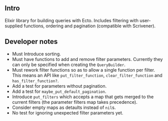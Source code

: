 ## Intro

Elixir library for building queries with Ecto. Includes filtering with user-supplied functions, ordering and pagination (compatible with Scrivener).

## Developer notes

- Must Introduce sorting.
- Must have functions to add and remove filter parameters. Currently they can only be specified when creating the `QueryBuilder`.
- Must rework filter functions so as to allow a single function per filter. This means an API like `put_filter_function`, `clear_filter_function` and `has_filter_function?`.
- Add a test for parameters without pagination.
- Add a test for `maybe_put_default_pagination`.
- Introduce `put_filters` which accepts a map that gets merged to the current filters (the parameter filters map takes precedence).
- Consider empty maps as detaults instead of `nil`s.
- No test for ignoring unexpected filter parameters yet.
